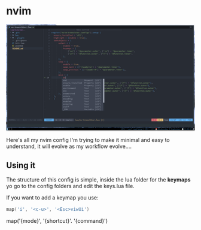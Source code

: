 # nvim
![screenshot](./screenshot.png)

Here's all my nvim config I'm trying to make it minimal and easy to understand, it will evolve as my workflow evolve....

## Using it
The structure of this config is simple, inside the lua folder for the **keymaps** yo go to the config folders and edit the keys.lua file.

If you want to add a keymap you use:

```lua
map('i', '<c-u>', '<Esc>viwUi')
```
map('{mode}', '{shortcut}'. '{command}')
